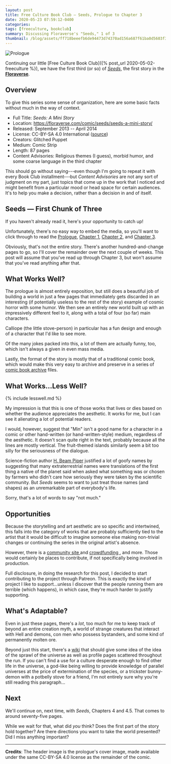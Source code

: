```yaml
---
layout: post
title: Free Culture Book Club — Seeds, Prologue to Chapter 3
date: 2020-05-23 07:59:12-0400
categories:
tags: [freeculture, bookclub]
summary: Discussing Floraverse's "Seeds," 1 of 3
thumbnail: /blog/assets/ff718beeefb6de94473d74370ad156a687f61ba0d5603f3de237b98197483e7c.png
---
```


![Prologue](/blog/assets/ff718beeefb6de94473d74370ad156a687f61ba0d5603f3de237b98197483e7c.png "Prologue")

Continuing our little [Free Culture Book Club]({% post_url 2020-05-02-freeculture %}), we have the first third (or so) of [*Seeds*](https://floraverse.com/comic/seeds/seeds-a-mini-story/), the first story in the [**Floraverse**](https://floraverse.com/).

## Overview

To give this series some sense of organization, here are some basic facts without much in the way of context.

 * Full Title:  *Seeds:  A Mini Story*
 * Location:  <https://floraverse.com/comic/seeds/seeds-a-mini-story/>
 * Released:  September 2013 -- April 2014
 * License:  CC-BY-SA 4.0 International ([source](https://floraverse.com/about/))
 * Creators:  Glitched Puppet
 * Medium:  Comic Strip
 * Length:  87 pages
 * Content Advisories:  Religious themes (I guess), morbid humor, and some coarse language in the third chapter

This should go without saying---even though I'm going to repeat it with every Book Club installment---but *Content Advisories* are not any sort of judgment on my part, just topics that come up in the work that I noticed and might benefit from a particular mood or head space for certain audiences.  It's to help you make a decision, rather than a decision in and of itself.

## Seeds — First Chunk of Three

If you haven't already read it, here's your opportunity to catch up!

Unfortunately, there's no easy way to embed the media, so you'll want to click through to read the [Prologue](https://floraverse.com/comic/seeds-a-mini-story/seeds/prologue/), [Chapter 1](https://floraverse.com/comic/seeds-a-mini-story/seeds/chapter-1/), [Chapter 2](https://floraverse.com/comic/seeds-a-mini-story/seeds/chapter-2/), and [Chapter 3](https://floraverse.com/comic/seeds-a-mini-story/seeds/chapter-3/).

Obviously, that's not the entire story.  There's another hundred-and-change pages to go, so I'll cover the remainder over the next couple of weeks.  This post will assume that you've read up through Chapter 3, but won't assume that you've read anything after that.

## What Works Well?

The prologue is almost entirely exposition, but still does a beautiful job of building a world in just a few pages that immediately gets discarded in an interesting (if potentially useless to the rest of the story) example of cosmic horror with some humor.  We then see an entirely new world built up with an impressively different feel to it, along with a total of four (so far) main characters.

Calliope (the little stove-person) in particular has a fun design and enough of a character that I'd like to see more.

Of the many jokes packed into this, a lot of them are actually funny, too, which isn't always a given in even mass media.

Lastly, the format of the story is mostly that of a traditional comic book, which would make this very easy to archive and preserve in a series of [comic book archive](https://en.wikipedia.org/wiki/Comic_book_archive) files.

## What Works...Less Well?

{% include lesswell.md %}

My impression is that this is one of those works that lives or dies based on whether the audience appreciates the aesthetic.  It works for me, but I can see it alienating a lot of potential readers.

I would, however, suggest that "Min" isn't a good name for a character in a comic or other hand-written (or hand-written-style) medium, regardless of the aesthetic.  It doesn't scan quite right in the text, probably because all the lines are mostly vertical.  The fruit-themed islands similarly seem a bit too silly for the seriousness of the dialogue.

Science-fiction author [H. Beam Piper](https://en.wikipedia.org/wiki/H._Beam_Piper) justified a lot of goofy names by suggesting that many extraterrestrial names were translations of the first thing a native of the planet said when asked what something was or chosen by farmers who didn't care how seriously they were taken by the scientific community.  But *Seeds* seems to want to just treat those names (and shapes) as an unremarkable part of everybody's life.

Sorry, that's a lot of words to say "not much."

## Opportunities

Because the storytelling and art aesthetic are so specific and intertwined, this falls into the category of works that are probably sufficiently tied to the artist that it would be difficult to imagine someone else making non-trivial changes or continuing the series in the original artist's absence.

However, there is a [community site <i class="fab fa-deviantart"></i>](https://www.deviantart.com/floraverse) and [crowdfunding <i class="fab fa-patreon"></i>](https://www.patreon.com/floraverse), and more.  Those would certainly be places to contribute, if not specifically being involved in production.

Full disclosure, in doing the research for this post, I decided to start contributing to the project through Patreon.  This is exactly the kind of project I like to support...unless I discover that the people running them are terrible (which happens), in which case, they're much harder to justify supporting.

## What's Adaptable?

Even in just these pages, there's a *lot*, too much for me to keep track of beyond an entire creation myth, a world of strange creatures that interact with Hell and demons, con men who possess bystanders, and some kind of permanently molten ore.

Beyond just this start, there's a [wiki](https://floraverse.com/wiki/) that should give some idea of the idea of the sprawl of the universe as well as profile pages scattered throughout the run.  If you can't find a use for a culture desperate enough to find other life in the universe, a god-like being willing to provide knowledge of parallel universes at the price of extermination of the species, or a trickster bunny-demon with a potbelly stove for a friend, I'm not entirely sure why you're still reading this paragraph...

## Next

We'll continue on, next time, with *Seeds*, Chapters 4 and 4.5.  That comes to around seventy-five pages.

While we wait for that, what did *you* think?  Does the first part of the story hold together?  Are there directions you want to take the world presented?  Did I miss anything important?

* * *

**Credits**:  The header image is the prologue's cover image, made available under the same CC-BY-SA 4.0 license as the remainder of the comic.
